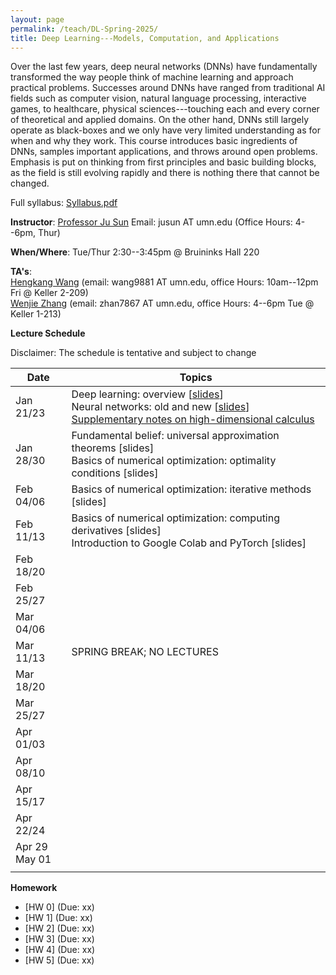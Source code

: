 ```yaml
---
layout: page
permalink: /teach/DL-Spring-2025/
title: Deep Learning---Models, Computation, and Applications 
---
```


Over the last few years, deep neural networks (DNNs) have fundamentally transformed the way people think of machine learning and approach practical problems. Successes around DNNs have ranged from traditional AI fields such as computer vision, natural language processing, interactive games, to healthcare, physical sciences---touching each and every corner of theoretical and applied domains. On the other hand, DNNs still largely operate as black-boxes and we only have very limited understanding as for when and why they work. This course introduces basic ingredients of DNNs, samples important applications, and throws around open problems. Emphasis is put on thinking from first principles and basic building blocks, as the field is still evolving rapidly and there is nothing there that cannot be changed. 

Full syllabus: [Syllabus.pdf](CSCI5527_2025_Spring.pdf)

**Instructor**: [Professor Ju Sun](https://sunju.org/)  Email: jusun AT umn.edu   (Office Hours: 4--6pm, Thur)

**When/Where**: Tue/Thur 2:30--3:45pm @ Bruininks Hall 220

**TA's**:   
[Hengkang Wang](https://scholar.google.com/citations?user=APqDZvUAAAAJ&hl=en) (email: wang9881 AT umn.edu, office Hours: 10am--12pm Fri @ Keller 2-209)    
[Wenjie Zhang](https://wenjie-zhang08.github.io/) (email: zhan7867 AT umn.edu, office Hours: 4--6pm Tue @ Keller 1-213) 

**Lecture Schedule**

Disclaimer: The schedule is tentative and subject to change 

| Date   | Topics |    
| ------ |----------------------------------------------------------------------------------------------------------------------------------------------------------------------------------------------|    
| Jan 21/23 | Deep learning: overview \[[slides](Jan-21.pdf)\] <br> Neural networks: old and new \[[slides](Jan-23.pdf)\] <br> [Supplementary notes on high-dimensional calculus](calculus-review.pdf) |    
| Jan 28/30 | Fundamental belief: universal approximation theorems [slides]  <br> Basics of numerical optimization: optimality conditions [slides]  |
| Feb 04/06 | Basics of numerical optimization: iterative methods [slides]   |
| Feb 11/13 | Basics of numerical optimization: computing derivatives [slides] <br>  Introduction to Google Colab and PyTorch [slides] | 
| Feb 18/20 |  | 
| Feb 25/27 |  | 
| Mar 04/06 |  | 
| Mar 11/13 | SPRING BREAK; NO LECTURES | 
| Mar 18/20 |  | 
| Mar 25/27 |  | 
| Apr 01/03 |  | 
| Apr 08/10 |  | 
| Apr 15/17 |  | 
| Apr 22/24 |  | 
| Apr 29 <br> May 01 |  | 
|  |  |

**Homework**   
+ [HW 0] (Due: xx)
+ [HW 1] (Due: xx)
+ [HW 2] (Due: xx)
+ [HW 3] (Due: xx)
+ [HW 4] (Due: xx)
+ [HW 5] (Due: xx)
